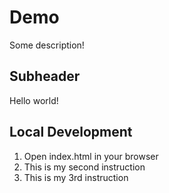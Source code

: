 # Demo

Some description!

## Subheader

Hello world!

## Local Development

1. Open index.html in your browser
2. This is my second instruction
3. This is my 3rd instruction
